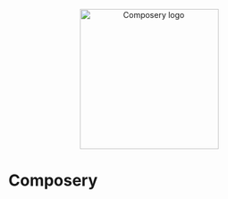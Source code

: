 <p align="center">
    <img width="248" height="250" src="https://github.com/user-attachments/assets/31828009-02b7-442b-9e70-7d1c4c04d53e" alt="Composery logo">
</p>

# Composery
